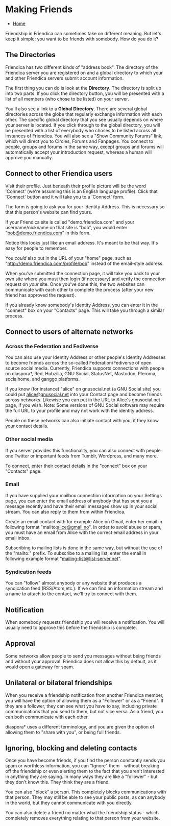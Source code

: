 Making Friends
==============

* [Home](help)

Friendship in Friendica can sometimes take on different meaning.
But let's keep it simple; you want to be friends with somebody.
How do you do it?

The Directories
---
Friendica has two different kinds of "address book".
The directory of the Friendica server you are registered on and a global directory to which your and other Friendica servers submit account information.

The first thing you can do is look at the **Directory**.
The directory is split up into two parts.
If you click the directory button, you will be presented with a list of all members (who chose to be listed) on your server.

You'll also see a link to a **Global Directory**.
There are several global directories across the globe that regularly exchange information with each other.
The specific global directory that you see usually depends on where your server is located.
If you click through to the global directory, you will be presented with a list of everybody who choses to be listed across all instances of Friendica.
You will also see a "Show Community Forums" link, which will direct you to Circles, Forums and Fanpages.
You connect to people, groups and forums in the same way, except groups and forums will automatically accept your introduction request, whereas a human will approve you manually.

Connect to other Friendica users
---

Visit their profile.
Just beneath their profile picture will be the word 'Connect' (we're assuming this is an English language profile).
Click that 'Connect' button and it will take you to a 'Connect' form.

The form is going to ask you for your Identity Address.
This is necessary so that this person's website can find yours.

If your Friendica site is called "demo.friendica.com" and your username/nickname on that site is "bob", you would enter "bob@demo.friendica.com" in this form.

Notice this looks just like an email address.
It's meant to be that way.
It's easy for people to remember.

You *could* also put in the URL of your "home" page, such as "http://demo.friendica.com/profile/bob" instead of the email-style address.

When you've submitted the connection page, it will take you back to your own site where you must then login (if necessary) and verify the connection request on *your* site.
Once you've done this, the two websites can communicate with each other to complete the process (after your new friend has approved the request).

If you already know somebody's Identity Address, you can enter it in the "connect" box on your "Contacts" page.
This will take you through a similar process.


Connect to users of alternate networks
---
### Across the Federation and Fediverse
You can also use your Identity Address or other people's Identity Addresses to become friends across the so-called Federation/Fediverse of open source social media.
Currently, Friendica supports connections with people on diaspora*, Red, Hubzilla, GNU Social, StatusNet, Mastodon, Pleroma, socialhome, and ganggo platforms.

If you know (for instance) "alice" on gnusocial.net (a GNU Social site) you could put alice@gnusocial.net into your Contact page and become friends across networks.
Likewise you can put in the URL to Alice's gnusocial.net page, if you wish.
Note: Some versions of GNU Social software may require the full URL to your profile and may not work with the identity address.

People on these networks can also initiate contact with you, if they know your contact details.

### Other social media
If you server provides this functionality, you can also connect with people one
Twitter or important feeds from Tumblr, Wordpress, and many more.

To connect, enter their contact details in the "connect" box on your "Contacts" page.

### Email
If you have supplied your mailbox connection information on your Settings page, you can enter the email address of anybody that has sent you a message recently and have their email messages show up in your social stream.
You can also reply to them from within Friendica.

Create an email contact with for example Alice on Gmail, enter her email in following format "mailto:alice@gmail.no".
In order to avoid abuse or spam, you must have an email from Alice with the correct email address in your email inbox.

Subscribing to mailing lists is done in the same way, but without the use of the "mailto:" prefix.
To subscribe to a mailing list, enter the email in following example format "mailing-list@list-server.net".

### Syndication feeds
You can "follow" almost anybody or any website that produces a syndication feed (RSS/Atom,etc.).
If we can find an information stream and a name to attach to the contact, we'll try to connect with them.

Notification
---
When somebody requests friendship you will receive a notification.
You will usually need to approve this before the friendship is complete.

Approval
---
Some networks allow people to send you messages without being friends and without your approval.
Friendica does not allow this by default, as it would open a gateway for spam.

Unilateral or bilateral friendships
---
When you receive a friendship notification from another Friendica member, you will have the option of allowing them as a "Follower" or as a "Friend".
If they are a follower, they can see what you have to say, including private communications that you send to them, but not vice versa.
As a friend, you can both communicate with each other.

diaspora* uses a different terminology, and you are given the option of allowing them to "share with you", or being full friends.

Ignoring, blocking and deleting contacts
---
Once you have become friends, if you find the person constantly sends you spam or worthless information, you can "Ignore" them - without breaking off the friendship or even alerting them to the fact that you aren't interested in anything they are saying.
In many ways they are like a "follower" - but they don't know this.
They think they are a friend.

You can also "block" a person.
This completely blocks communications with that person.
They may still be able to see your public posts, as can anybody in the world, but they cannot communicate with you directly.

You can also delete a friend no matter what the friendship status - which completely removes everything relating to that person from your website.
